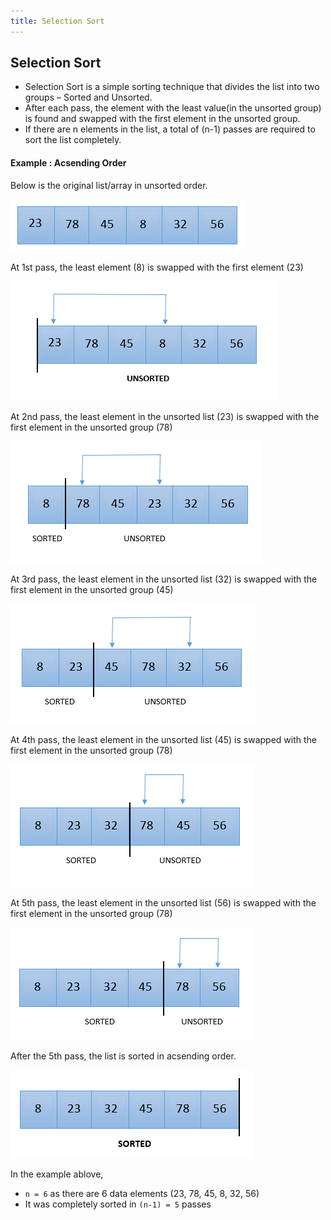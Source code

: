```yaml
---
title: Selection Sort
---
```

## Selection Sort

* Selection Sort is a simple sorting technique that divides the list into two groups – Sorted and Unsorted. 
* After each pass, the element with the least value(in the unsorted group) is found and swapped with the first element in the unsorted group.
* If there are n elements in the list, a total of (n-1) passes are required to sort the list completely.

#### Example : Acsending Order

Below is the original list/array in unsorted order.

![Original List](https://github.com/abbas10m/SortingAlgorithms/blob/master/selectionSort/originalList.PNG)

At 1st pass, the least element (8) is swapped with the first element (23)

![Move least to first position at first pass](https://github.com/abbas10m/SortingAlgorithms/blob/master/selectionSort/2-OGSwap.PNG)

At 2nd pass, the least element in the unsorted list (23) is swapped with the first element in the unsorted group (78)

![At pass 2](https://github.com/abbas10m/SortingAlgorithms/blob/master/selectionSort/3-AfterPass1.PNG)

At 3rd pass, the least element in the unsorted list (32) is swapped with the first element in the unsorted group (45)

![At pass 3](https://github.com/abbas10m/SortingAlgorithms/blob/master/selectionSort/4-AfterPass2.PNG)

At 4th pass, the least element in the unsorted list (45) is swapped with the first element in the unsorted group (78)

![At pass 4](https://github.com/abbas10m/SortingAlgorithms/blob/master/selectionSort/5-AfterPass3.PNG)

At 5th pass, the least element in the unsorted list (56) is swapped with the first element in the unsorted group (78)

![At pass 4](https://github.com/abbas10m/SortingAlgorithms/blob/master/selectionSort/6-AfterPass4.PNG)

After the 5th pass, the list is sorted in acsending order.

![Sorted List](https://github.com/abbas10m/SortingAlgorithms/blob/master/selectionSort/7-AfterPass5.PNG)

 In the example ablove, 
 * `n = 6` as there are 6 data elements (23, 78, 45, 8, 32, 56)
 * It was completely sorted in `(n-1) = 5` passes




